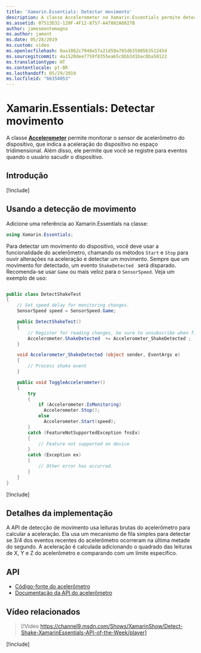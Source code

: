 ```yaml
---
title: 'Xamarin.Essentials: Detectar movimento'
description: A classe Accelerometer no Xamarin.Essentials permite detectar um movimento do dispositivo.
ms.assetid: 07513D32-120F-4F12-8757-A47802A8027B
author: jamesmontemagno
ms.author: jamont
ms.date: 05/28/2019
ms.custom: video
ms.openlocfilehash: 8aa1062c7948a57a21d59a785d6359056351245d
ms.sourcegitcommit: 4a1520dee7759f8355ea65c8bb3d1bac8ba58122
ms.translationtype: HT
ms.contentlocale: pt-BR
ms.lasthandoff: 05/29/2019
ms.locfileid: "66354053"
---
```

# <a name="xamarinessentials-detect-shake"></a>Xamarin.Essentials: Detectar movimento

A classe **[Accelerometer](accelerometer.md)** permite monitorar o sensor de acelerômetro do dispositivo, que indica a aceleração do dispositivo no espaço tridimensional. Além disso, ele permite que você se registre para eventos quando o usuário sacudir o dispositivo.

## <a name="get-started"></a>Introdução

[!include[](~/essentials/includes/get-started.md)]

## <a name="using-detect-shake"></a>Usando a detecção de movimento

Adicione uma referência ao Xamarin.Essentials na classe:

```csharp
using Xamarin.Essentials;
```

Para detectar um movimento do dispositivo, você deve usar a funcionalidade do acelerômetro, chamando os métodos `Start` e `Stop` para ouvir alterações na aceleração e detectar um movimento. Sempre que um movimento for detectado, um evento `ShakeDetected ` será disparado. Recomenda-se usar `Game` ou mais veloz para o `SensorSpeed`. Veja um exemplo de uso:

```csharp

public class DetectShakeTest
{
    // Set speed delay for monitoring changes.
    SensorSpeed speed = SensorSpeed.Game;

    public DetectShakeTest()
    {
        // Register for reading changes, be sure to unsubscribe when finished
        Accelerometer.ShakeDetected  += Accelerometer_ShakeDetected ;
    }

    void Accelerometer_ShakeDetected (object sender, EventArgs e)
    {
        // Process shake event
    }

    public void ToggleAccelerometer()
    {
        try
        {
            if (Accelerometer.IsMonitoring)
              Accelerometer.Stop();
            else
              Accelerometer.Start(speed);
        }
        catch (FeatureNotSupportedException fnsEx)
        {
            // Feature not supported on device
        }
        catch (Exception ex)
        {
            // Other error has occurred.
        }
    }
}
```

[!include[](~/essentials/includes/sensor-speed.md)]

## <a name="implementation-details"></a>Detalhes da implementação

A API de detecção de movimento usa leituras brutas do acelerômetro para calcular a aceleração. Ela usa um mecanismo de fila simples para detectar se 3/4 dos eventos recentes do acelerômetro ocorreram na última metade do segundo. A aceleração é calculada adicionando o quadrado das leituras de X, Y e Z do acelerômetro e comparando com um limite específico.

## <a name="api"></a>API

- [Código-fonte do acelerômetro](https://github.com/xamarin/Essentials/tree/master/Xamarin.Essentials/Accelerometer)
- [Documentação da API do acelerômetro](xref:Xamarin.Essentials.Accelerometer)

## <a name="related-video"></a>Vídeo relacionados

> [!Video https://channel9.msdn.com/Shows/XamarinShow/Detect-Shake-XamarinEssentials-API-of-the-Week/player]

[!include[](~/essentials/includes/xamarin-show-essentials.md)]
